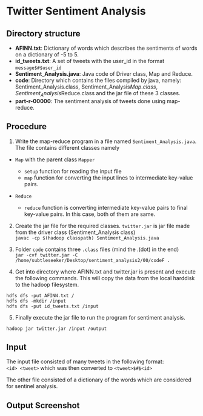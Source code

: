 # Twitter Sentiment Analysis

## Directory structure
- **AFINN.txt**: Dictionary of words which describes the sentiments of words on a dictionary of -5 to 5.  
- **id_tweets.txt**: A set of tweets with the user_id in the format `message$#$user_id`  
- **Sentiment_Analysis.java**: Java code of Driver class, Map and Reduce.  
- **code**: Directory which contains the files compiled by java, namely: Sentiment_Analysis.class, Sentiment_Analysis$Map.class, Sentiment_Analysis$Reduce.class and the jar file of these 3 classes.  
- **part-r-00000**: The sentiment analysis of tweets done using map-reduce.  

## Procedure
1. Write the map-reduce program in a file named `Sentiment_Analysis.java`. The file contains different classes namely 
  - `Map` with the parent class `Mapper`
    - `setup` function for reading the input file
    - `map` function for converting the input lines to intermediate key-value pairs.
    
  - `Reduce`
    - `reduce` function is converting intermediate key-value pairs to final key-value pairs. In this case, both of them are same.       
2. Create the jar file for the required classes. `twitter.jar` is jar file made from the driver class (Sentiment_Analysis class)      
```javac -cp $(hadoop classpath) Sentiment_Analysis.java```    

3. Folder `code` contains three `.class` files (mind the .(dot) in the end)     
```jar -cvf twitter.jar -C /home/subtleseeker/Desktop/sentiment_analysis2/00/codeF .```     


4. Get into directory where AFINN.txt and twitter.jar is present and execute the following commands. This will copy the data from the local harddisk to the hadoop filesystem.

```
hdfs dfs -put AFINN.txt /
hdfs dfs -mkdir /input
hdfs dfs -put id_tweets.txt /input
```

5. Finally execute the jar file to run the program for sentiment analysis.   
```
hadoop jar twitter.jar /input /output
```   

## Input
The input file consisted of many tweets in the following format:   
```<id> <tweet>```
which was then converted to 
```<tweet>$#$<id>```
   
The other file consisted of a dictionary of the words which are considered for sentinel analysis.  

## Output Screenshot



